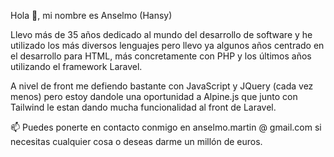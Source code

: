Hola 👋, mi nombre es Anselmo (Hansy)

Llevo más de 35 años dedicado al mundo del desarrollo de software y he utilizado los más diversos lenguajes pero llevo ya algunos años centrado en el desarrollo para HTML, más concretamente con PHP y los últimos años utilizando el framework Laravel.

A nivel de front me defiendo bastante con JavaScript y JQuery (cada vez menos) pero estoy dandole una oportunidad a Alpine.js que junto con Tailwind le estan dando mucha funcionalidad al front de Laravel.

📫 Puedes ponerte en contacto conmigo en anselmo.martin @ gmail.com si necesitas cualquier cosa o deseas darme un millón de euros.
